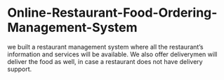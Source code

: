 # Online-Restaurant-Food-Ordering-Management-System
we built a restaurant management system where all the restaurant’s information and services will be available. We also offer deliverymen will deliver the food as well, in case a restaurant does not have delivery support.
